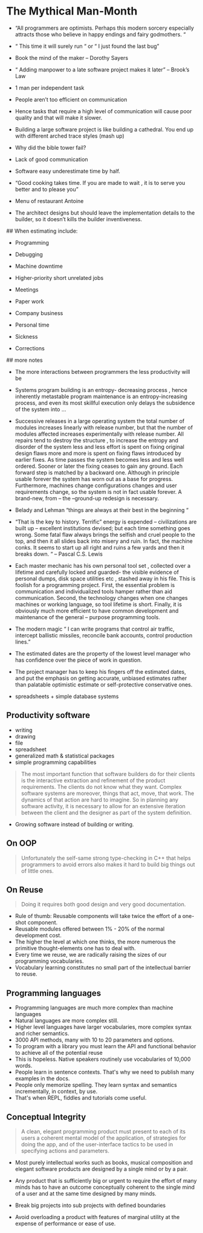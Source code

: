 # The Mythical Man-Month

* “All programmers are optimists. Perhaps this modern sorcery especially attracts those who believe in happy endings and fairy godmothers. “

* “ This time it will surely run “ or “ I just found the last bug”

* Book the mind of the maker – Dorothy Sayers

* “ Adding manpower to a late software project makes it later” – Brook’s Law

* 1 man per independent task

* People aren’t too efficient on communication

* Hence tasks that require a high level of communication will cause poor quality and that will make it slower.

* Building a large software project is like building a cathedral. You end up with different arched trace styles \(mash up\)

* Why did the bible tower fail?

* Lack of good communication

* Software easy underestimate time by half.

* “Good cooking takes time. If you are made to wait , it is to serve you better and to please you”

* Menu of restaurant Antoine

* The architect designs but should leave the implementation details to the builder, so it doesn’t kills the builder inventiveness.


\#\# When estimating include:

* Programming

* Debugging

* Machine downtime

* Higher-priority short unrelated jobs

* Meetings

* Paper work

* Company business

* Personal time

* Sickness

* Corrections


\#\# more notes

* The more interactions between programmers the less productivity will be

* Systems program building is an entropy- decreasing process , hence inherently metastable program maintenance is an entropy-increasing process, and even its most skillful execution only delays the subsidence of the system into …

* Successive releases in a large operating system the total number of modules increases linearly with release number, but that the number of modules affected increases experimentally with release number. All repairs tend to destroy the structure , to increase the  entropy and disorder of the system less and less effort is spent on fixing original design flaws more and more is spent on fixing flaws introduced by earlier fixes. As time passes the system becomes less and less well ordered. Sooner or later the fixing ceases to gain any ground. Each forward step is matched by a backward one. Although in principle usable forever the system has worn out as a base for progress. Furthermore, machines change configurations changes and user requirements change, so the system is not in fact usable forever. A brand-new, from – the –ground-up redesign is necessary.

* Belady and Lehman “things are always at their best in the beginning “

* “That is the key to history. Terrific” energy is expended – civilizations are built up – excellent institutions devised; but each time something goes wrong. Some fatal flaw always brings the selfish and cruel people to the top, and then it all slides back into misery and ruin. In fact, the machine conks. It seems to start up all right and ruins a few yards and then it breaks down. “ – Pascal C.S. Lewis

* Each master mechanic has his own personal tool set , collected over a lifetime and carefully locked and guarded- the visible evidence of personal dumps, disk space utilities etc , stashed away in his file. This is foolish for a programming project. First, the essential problem is communication and individualized tools hamper rather than aid communication. Second, the technology changes when one changes machines or working language, so tool lifetime is short. Finally, it is obviously much more efficient to have common development and maintenance of the general – purpose programming tools.

* The modern magic “ I can write programs that control air traffic, intercept ballistic missiles, reconcile bank accounts, control production lines.”

* The estimated dates are the property of the lowest level manager who has confidence over the piece of work in question.

* The project manager has to keep his fingers off the estimated dates, and put the emphasis on getting accurate, unbiased estimates rather than palatable optimistic estimate or self-protective conservative ones.

- spreadsheets + simple database systems

## Productivity software
- writing
- drawing
- file
- spreadsheet
- generalized math & statistical packages
- simple programming capabilities

> The most important function that software builders do for their clients is the interactive extraction and refinement of the product requirements. The clients do not know what they want. Complex software systems are moreover, things that act, move, that work. The dynamics of that action are hard to imagine. So in planning any software activity, it is necessary to allow for an extensive iteration between the client and the designer as part of the system definition.

- Growing software instead of building or writing.

## On OOP

> Unfortunately the self-same strong type-checking in C++ that helps programmers to avoid errors also makes it hard to build big things out of little ones.

## On Reuse

> Doing it requires both good design and very good documentation.

- Rule of thumb: Reusable components will take twice the effort of a one-shot component.
- Reusable modules offered between 1% - 20% of the normal development cost.
- The higher the level at which one thinks, the more numerous the primitive thought-elements one has to deal with.
- Every time we reuse, we are radically raising the sizes of our programming vocabularies.
- Vocabulary learning constitutes no small part of the intellectual barrier to reuse.


## Programming languages

- Programming languages are much more complex than machine languages
- Natural languages are more complex still.
- Higher level languages have larger vocabularies, more complex syntax and richer semantics.
- 3000 API methods, many with 10 to 20 parameters and options.
- To program with a library you must learn the API and functional behavior to achieve all of the potential reuse
- This is hopeless. Native speakers routinely use vocabularies of 10,000 words.
- People learn in sentence contexts. That's why we need to publish many examples in the docs.
- People only memorize spelling. They learn syntax and semantics incrementally, in context, by use.
- That's when REPL, fiddles and tutorials come useful.

## Conceptual Integrity

> A clean, elegant programming product must present to each of its users a coherent mental model of the application, of strategies for doing the app, and of the user-interface tactics to be used in specifying actions and parameters.

- Most purely intellectual works such as books, musical composition and elegant software products are designed by a single mind or by a pair.
- Any product that is sufficiently big or urgent to require the effort of many minds has to have an outcome conceptually coherent to the single  mind of a user and at the same time designed by  many minds.

- Break big projects into sub projects with defined boundaries
- Avoid overloading a product with features of marginal utility at the expense of performance or ease of use.



